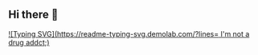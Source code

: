 ## Hi there 👋

<!--
**Kyeongin-Seon/Kyeongin-Seon** is a ✨ _special_ ✨ repository because its `README.md` (this file) appears on your GitHub profile.
- wt
-->
[![Typing SVG](https://readme-typing-svg.demolab.com/?lines= I'm not a drug addct;)](https://git.io/typing-svg)
